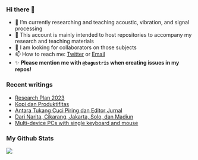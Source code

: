 ### Hi there 👋
<!-- **bagustris/bagustris** is a ✨ _special_ ✨ repository because its `README.md` (this file) appears on your GitHub profile. -->
- 🔭 I’m currently researching and teaching acoustic, vibration, and signal processing
- 💬 This account is mainly intended to host repositories to accompany my research and teaching materials
- 👯 I am looking for collaborators on those subjects 
- 📫 How to reach me: [Twitter](https://twitter.com/btatmaja) or [Email](mailto:bagus@ep.its.ac.id)
-  ✨ **Please mention me with `@bagustris` when creating issues in my repos!**

### Recent writings
<!-- BLOG-POST-LIST:START -->
- [Research Plan 2023](https://bagustris.blogspot.com/2023/03/research-plan-2023.html)
- [Kopi dan Produktifitas](https://bagustris.blogspot.com/2023/03/kopi-dan-produktifitas.html)
- [Antara Tukang Cuci Piring dan Editor Jurnal](https://bagustris.blogspot.com/2023/03/antara-tukang-cuci-piring-dan-editor.html)
- [Dari Narita, Cikarang, Jakarta, Solo, dan Madiun](https://bagustris.blogspot.com/2023/03/dari-narita-cikarang-jakarta-solo-dan.html)
- [Multi-device PCs with single keyboard and mouse](https://bagustris.blogspot.com/2023/02/multi-device-pcs-with-single-keyboard.html)
<!-- BLOG-POST-LIST:END -->

### My Github Stats
[![](https://github-readme-stats-sigma-five.vercel.app/api?username=bagustris&theme=onedark&hide_title=true&hide_border=true)](https://github.com/bagustris)

<!-- - 🤔 I’m looking for help with ... 
- 💬 Ask me about ...
- 😄 Pronouns: ...
- ⚡ Fun fact: ... 
- 🌱 I’m currently also learning and teaching on those subjects 🔭 -->

<!--
I am currently learning, teaching, and researching ~speech~ sound processing. Below are my repositories; most of them were made to accompany my research papers. Feel free to open issues and make pull requests. I will be happy if you wanna collaborate with me, in all areas. Reach me by email or Twitter.
-->
